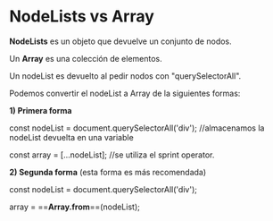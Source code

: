 # **NodeLists vs Array**

**NodeLists** es un objeto que devuelve un conjunto de nodos.

Un **Array** es una colección de elementos.

Un nodeList es devuelto al pedir nodos con "querySelectorAll".

Podemos convertir el nodeList a Array de la siguientes formas:

**1) Primera forma**

const nodeList = document.querySelectorAll('div'); //almacenamos la nodeList devuelta en una variable

const array = \[...nodeList\]; //se utiliza el sprint operator.

**2) Segunda forma** (esta forma es más recomendada)

const nodeList = document.querySelectorAll('div');

array = ==**Array.from**==(nodeList);


